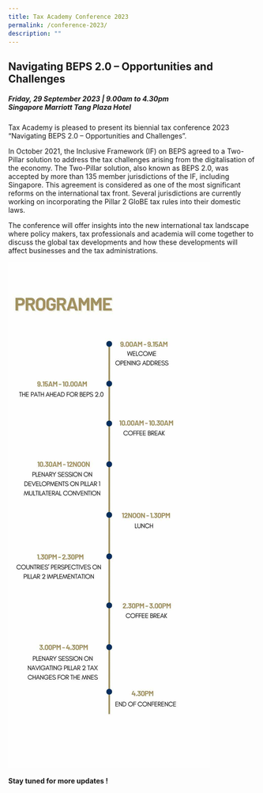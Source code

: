 ```yaml
---
title: Tax Academy Conference 2023
permalink: /conference-2023/
description: ""
---
```

## **Navigating BEPS 2.0 – Opportunities and Challenges**

##### **Friday, 29 September 2023 | 9.00am to 4.30pm<br>Singapore Marriott Tang Plaza Hotel**

Tax Academy is pleased to present its biennial tax conference 2023 “Navigating BEPS 2.0 – Opportunities and Challenges”. 

In October 2021, the Inclusive Framework (IF) on BEPS agreed to a Two-Pillar solution to address the tax challenges arising from the digitalisation of the economy. The Two-Pillar solution, also known as BEPS 2.0, was accepted by more than 135 member jurisdictions of the IF, including Singapore. This agreement is considered as one of the most significant reforms on the international tax front.  Several jurisdictions are currently working on incorporating the Pillar 2 GloBE tax rules into their domestic laws.

The conference will offer insights into the new international tax landscape where policy makers, tax professionals and academia will come together to discuss the global tax developments and how these developments will affect businesses and the tax administrations.

![](/images/conference%20programme%202023_line.jpg)


**Stay tuned for more updates !**